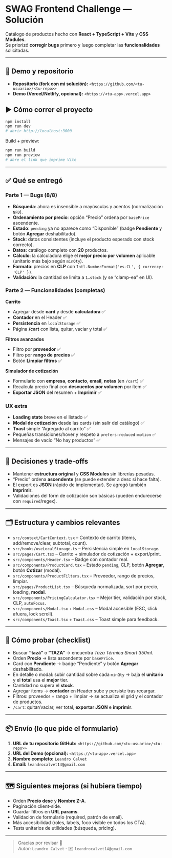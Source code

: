 # SWAG Frontend Challenge — Solución

Catálogo de productos hecho con **React + TypeScript + Vite** y **CSS Modules**.  
Se priorizó **corregir bugs** primero y luego completar las **funcionalidades** solicitadas.

---

## 🚀 Demo y repositorio

- **Repositorio (fork con mi solución):** `<https://github.com/<tu-usuario>/<tu-repo>>`
- **Demo (Vercel/Netlify, opcional):** `<https://<tu-app>.vercel.app>`

## ▶️ Cómo correr el proyecto

```bash
npm install
npm run dev
# abrir http://localhost:3000
```

Build + preview:

```bash
npm run build
npm run preview
# abre el link que imprime Vite
```

---

## ✅ Qué se entregó

### Parte 1 — Bugs (8/8)

- **Búsqueda**: ahora es insensible a mayúsculas y acentos (normalización `NFD`).
- **Ordenamiento por precio**: opción “Precio” ordena por `basePrice` ascendente.
- **Estado**: `pending` ya no aparece como “Disponible” (badge **Pendiente** y botón **Agregar** deshabilitado).
- **Stock**: datos consistentes (incluye el producto esperado con stock correcto).
- **Datos**: catálogo completo con **20** productos.
- **Cálculo**: la calculadora elige el **mejor precio por volumen** aplicable (unitario más bajo según `minQty`).
- **Formato**: precios en **CLP** con `Intl.NumberFormat('es-CL', { currency: 'CLP' })`.
- **Validación**: la cantidad se limita a `1…stock` (y se “clamp-ea” en UI).

### Parte 2 — Funcionalidades (completas)

**Carrito**
- Agregar desde **card** y desde **calculadora** ✅  
- **Contador** en el Header ✅  
- **Persistencia** en `localStorage` ✅  
- Página **/cart** con lista, quitar, vaciar y total ✅

**Filtros avanzados**
- Filtro por **proveedor** ✅  
- Filtro por **rango de precios** ✅  
- Botón **Limpiar filtros** ✅

**Simulador de cotización**
- Formulario con **empresa**, **contacto**, **email**, **notas** (en `/cart`) ✅  
- Recalcula precio final con **descuentos por volumen** por ítem ✅  
- **Exportar JSON** del resumen + **Imprimir** ✅

### UX extra

- **Loading state** breve en el listado ✅  
- **Modal de cotización** desde las cards (sin salir del catálogo) ✅  
- **Toast** simple “Agregado al carrito” ✅  
- Pequeñas transiciones/hover y respeto a `prefers-reduced-motion` ✅  
- Mensajes de vacío “No hay productos” ✅

---

## 🧠 Decisiones y trade-offs

- Mantener **estructura original** y **CSS Modules** sin librerías pesadas.
- “Precio” ordena **ascendente** (se puede extender a desc si hace falta).
- El export es **JSON** (rápido de implementar). Se agregó también **Imprimir**.
- Validaciones del form de cotización son básicas (pueden endurecerse con `required`/regex).

---

## 🗂️ Estructura y cambios relevantes

- `src/context/CartContext.tsx` – Contexto de carrito (items, add/remove/clear, subtotal, count).
- `src/hooks/useLocalStorage.ts` – Persistencia simple en `localStorage`.
- `src/pages/Cart.tsx` – Carrito + simulador de cotización + export/print.
- `src/components/Header.tsx` – Badge con contador real.
- `src/components/ProductCard.tsx` – Estado `pending`, CLP, botón **Agregar**, botón **Cotizar** (modal).
- `src/components/ProductFilters.tsx` – Proveedor, rango de precios, limpiar.
- `src/pages/ProductList.tsx` – Búsqueda normalizada, sort por precio, loading, **modal**.
- `src/components/PricingCalculator.tsx` – Mejor tier, validación por stock, CLP, `autoFocus`.
- `src/components/Modal.tsx` + `Modal.css` – Modal accesible (ESC, click afuera, lock scroll).
- `src/components/Toast.tsx` + `Toast.css` – Toast simple para feedback.

---

## 🔎 Cómo probar (checklist)

- Buscar **“tazá”** o **“TAZA”** → encuentra *Taza Térmica Smart 350ml*.
- Orden **Precio** → lista ascendente por `basePrice`.
- Card con **Pendiente** → badge “Pendiente” y botón **Agregar** deshabilitado.
- En detalle o modal: subir cantidad sobre cada `minQty` → baja el **unitario** y el **total** usa el **mejor** tier.
- Cantidad no supera el **stock**.
- Agregar ítems → **contador** en Header sube y persiste tras recargar.
- Filtros: proveedor + rango + limpiar → se actualiza el grid y el contador de productos.
- `/cart`: quitar/vaciar, ver total, **exportar JSON** e **imprimir**.

---

## 📦 Envío (lo que pide el formulario)

1. **URL de tu repositorio GitHub:** `<https://github.com/<tu-usuario>/<tu-repo>>`  
2. **URL del Demo (opcional):** `<https://<tu-app>.vercel.app>`  
3. **Nombre completo:** `Leandro Calvet`  
4. **Email:** `leandrocalvet14@gmail.com`

---

## 🗺️ Siguientes mejoras (si hubiera tiempo)

- Orden **Precio desc** y **Nombre Z-A**.
- Paginación client-side.
- Guardar filtros en **URL params**.
- Validación de formulario (required, patrón de email).
- Más accesibilidad (roles, labels, foco visible en todos los CTA).
- Tests unitarios de utilidades (búsqueda, pricing).

---

> Gracias por revisar 🙌  
> _Autor:_ `Leandro Calvet` · ✉️ `leandrocalvet14@gmail.com`
